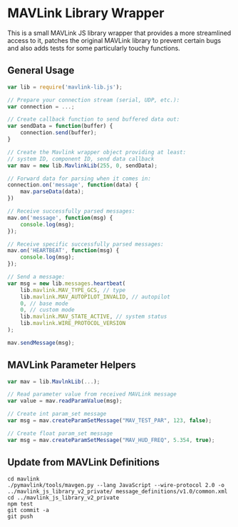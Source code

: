 # MAVLink Library Wrapper

This is a small MAVLink JS library wrapper that provides a more streamlined access to it, patches the original MAVLink library to prevent certain bugs and also adds tests for some particularly touchy functions.

## General Usage

```javascript
var lib = require('mavlink-lib.js');

// Prepare your connection stream (serial, UDP, etc.):
var connection = ...;

// Create callback function to send buffered data out:
var sendData = function(buffer) {
	connection.send(buffer);
}

// Create the Mavlink wrapper object providing at least:
// system ID, component ID, send data callback
var mav = new lib.MavlinkLib(255, 0, sendData);

// Forward data for parsing when it comes in:
connection.on('message', function(data) {
	mav.parseData(data);
})

// Receive successfully parsed messages:
mav.on('message', function(msg) {
	console.log(msg);
});

// Receive specific successfully parsed messages:
mav.on('HEARTBEAT', function(msg) {
	console.log(msg);
});

// Send a message:
var msg = new lib.messages.heartbeat(
    lib.mavlink.MAV_TYPE_GCS, // type
    lib.mavlink.MAV_AUTOPILOT_INVALID, // autopilot
    0, // base mode
    0, // custom mode
    lib.mavlink.MAV_STATE_ACTIVE, // system status
    lib.mavlink.WIRE_PROTOCOL_VERSION
);

mav.sendMessage(msg);
```

## MAVLink Parameter Helpers

```javascript
var mav = lib.MavlnkLib(...);

// Read parameter value from received MAVLink message
var value = mav.readParamValue(msg);

// Create int param_set message
var msg = mav.createParamSetMessage("MAV_TEST_PAR", 123, false);

// Create float param_set message
var msg = mav.createParamSetMessage("MAV_HUD_FREQ", 5.354, true);
````

## Update from MAVLink Definitions

```
cd mavlink
./pymavlink/tools/mavgen.py --lang JavaScript --wire-protocol 2.0 -o ../mavlink_js_library_v2_private/ message_definitions/v1.0/common.xml
cd ../mavlink_js_library_v2_private
npm test
git commit -a
git push
```
